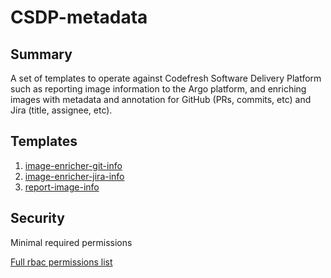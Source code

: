 # CSDP-metadata

## Summary

A set of templates to operate against Codefresh Software Delivery Platform such as reporting image information to the Argo platform, and enriching images with metadata and annotation for GitHub (PRs, commits, etc) and Jira (title, assignee, etc).

## Templates

1. [image-enricher-git-info](https://github.com/codefresh-io/argo-hub/blob/main/workflows/codefresh-csdp/versions/1.1.4/docs/image-enricher-git-info.md)
2. [image-enricher-jira-info](https://github.com/codefresh-io/argo-hub/blob/main/workflows/codefresh-csdp/versions/1.1.4/docs/image-enricher-jira-info.md)
3. [report-image-info](https://github.com/codefresh-io/argo-hub/blob/main/workflows/codefresh-csdp/versions/1.1.4/docs/report-image-info.md)

## Security

Minimal required permissions

[Full rbac permissions list](https://github.com/codefresh-io/argo-hub/blob/main/workflows/codefresh-csp/versions/1.1.4/rbac.yaml)
